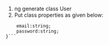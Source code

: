 1. ng generate class User
2. Put class properties as given below:
```export class User{
    email:string;
    password:string;
}```